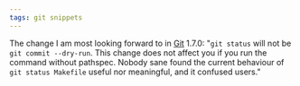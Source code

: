 ```yaml
---
tags: git snippets
---
```


The change I am most looking forward to in [Git](/wiki/Git) 1.7.0: "`git status` will not be `git commit --dry-run`. This change does not affect you if you run the command without pathspec. Nobody sane found the current behaviour of `git status Makefile` useful nor meaningful, and it confused users."
